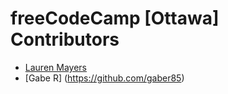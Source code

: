 # freeCodeCamp [Ottawa] Contributors

- [Lauren Mayers](https://github.com/laurenmayers)
- [Gabe R] (https://github.com/gaber85)
